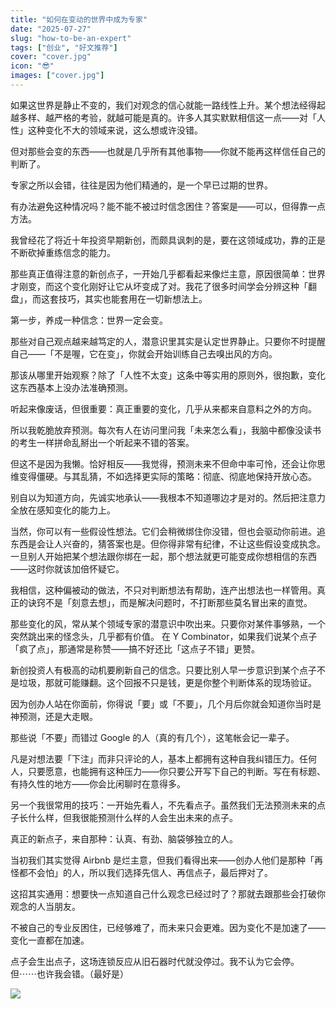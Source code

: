 ```yaml
---
title: "如何在变动的世界中成为专家"
date: "2025-07-27"
slug: "how-to-be-an-expert"
tags: ["创业", "好文推荐"]
cover: "cover.jpg"
icon: "😎"
images: ["cover.jpg"]
---
```

如果这世界是静止不变的，我们对观念的信心就能一路线性上升。某个想法经得起越多样、越严格的考验，就越可能是真的。许多人其实默默相信这一点——对「人性」这种变化不大的领域来说，这么想或许没错。



但对那些会变的东西——也就是几乎所有其他事物——你就不能再这样信任自己的判断了。



专家之所以会错，往往是因为他们精通的，是一个早已过期的世界。



有办法避免这种情况吗？能不能不被过时信念困住？答案是——可以，但得靠一点方法。



我曾经花了将近十年投资早期新创，而颇具讽刺的是，要在这领域成功，靠的正是不断砍掉重练信念的能力。



那些真正值得注意的新创点子，一开始几乎都看起来像烂主意，原因很简单：世界才刚变，而这个变化刚好让它从坏变成了对。我花了很多时间学会分辨这种「翻盘」，而这套技巧，其实也能套用在一切新想法上。



第一步，养成一种信念：世界一定会变。



那些对自己观点越来越笃定的人，潜意识里其实是认定世界静止。只要你不时提醒自己——「不是喔，它在变」，你就会开始训练自己去嗅出风的方向。



那该从哪里开始观察？除了「人性不太变」这条中等实用的原则外，很抱歉，变化这东西基本上没办法准确预测。



听起来像废话，但很重要：真正重要的变化，几乎从来都来自意料之外的方向。



所以我乾脆放弃预测。每次有人在访问里问我「未来怎么看」，我脑中都像没读书的考生一样拼命乱掰出一个听起来不错的答案。



但这不是因为我懒。恰好相反——我觉得，预测未来不但命中率可怜，还会让你思维变得僵硬。与其乱猜，不如选择更实际的策略：彻底、彻底地保持开放心态。



别自以为知道方向，先诚实地承认——我根本不知道哪边才是对的。然后把注意力全放在感知变化的能力上。



当然，你可以有一些假设性想法。它们会稍微绑住你没错，但也会驱动你前进。追东西是会让人兴奋的，猜答案也是。但你得非常有纪律，不让这些假设变成执念。
一旦别人开始把某个想法跟你绑在一起，那个想法就更可能变成你想相信的东西——这时你就该加倍怀疑它。



我相信，这种偏被动的做法，不只对判断想法有帮助，连产出想法也一样管用。真正的诀窍不是「刻意去想」，而是解决问题时，不打断那些莫名冒出来的直觉。



那些变化的风，常从某个领域专家的潜意识中吹出来。只要你对某件事够熟，一个突然跳出来的怪念头，几乎都有价值。
在 Y Combinator，如果我们说某个点子「疯了点」，那通常是称赞——搞不好还比「这点子不错」更赞。



新创投资人有极高的动机要刷新自己的信念。只要比别人早一步意识到某个点子不是垃圾，那就可能赚翻。这个回报不只是钱，更是你整个判断体系的现场验证。



因为创办人站在你面前，你得说「要」或「不要」，几个月后你就会知道你当时是神预测，还是大走眼。



那些说「不要」而错过 Google 的人（真的有几个），这笔帐会记一辈子。



凡是对想法要「下注」而非只评论的人，基本上都拥有这种自我纠错压力。任何人，只要愿意，也能拥有这种压力——你只要公开写下自己的判断。写在有标题、有持久性的地方——你会比闲聊时在意得多。



另一个我很常用的技巧：一开始先看人，不先看点子。虽然我们无法预测未来的点子长什么样，但我很能预测什么样的人会生出未来的点子。



真正的新点子，来自那种：认真、有劲、脑袋够独立的人。



当初我们其实觉得 Airbnb 是烂主意，但我们看得出来——创办人他们是那种「再怪都不会怕」的人，所以我们选择先信人、再信点子，最后押对了。



这招其实通用：想要快一点知道自己什么观念已经过时了？那就去跟那些会打破你观念的人当朋友。



不被自己的专业反困住，已经够难了，而未来只会更难。因为变化不是加速了——变化一直都在加速。



点子会生出点子，这场连锁反应从旧石器时代就没停过。我不认为它会停。
但⋯⋯也许我会错。（最好是）




![](https://prod-files-secure.s3.us-west-2.amazonaws.com/112d0858-5090-4d34-a606-b75eb8d65fd2/46476355-9cf3-4e99-9b7a-3531bc426380/1000202064.png?X-Amz-Algorithm=AWS4-HMAC-SHA256&X-Amz-Content-Sha256=UNSIGNED-PAYLOAD&X-Amz-Credential=ASIAZI2LB466V4GE7BSQ%2F20251012%2Fus-west-2%2Fs3%2Faws4_request&X-Amz-Date=20251012T010233Z&X-Amz-Expires=3600&X-Amz-Security-Token=IQoJb3JpZ2luX2VjEHYaCXVzLXdlc3QtMiJHMEUCIB%2Ffz%2BAhJ5sMhaZx04ixiV%2FMT3NZAF%2Bn%2FkqVNMpCIszyAiEAuMPQW09jmiIf5WIlYAHltKr5Rw8chc2%2B0ziZsGK5YFQq%2FwMIHxAAGgw2Mzc0MjMxODM4MDUiDPqVJo%2Bkl%2Bgk04%2FNTSrcAw57aarJQYODngtwPktyHepBl9Kp8Mvx0w1WoKsu9mnP28jNcQV41WzSLTQpBOKveo5sBNpQMcPjxeewuU0hoEqEgeMQiHed5zCHSwyUtQ7K5Lo6JjB3x%2BuLKWSuuHhrYGN%2BHZmgsjNHALqUjbfyQjGD1BplC6nthFpTRf0SNkqCkmWP%2Fn8zznI7sQW9gSx3TOKeRn3DsyBVJNo40EaMDjJiSw%2FjS0TnybmtyjEdny8DEwY22yU9OU2w5O%2FgXpORZir1L444lxk6fDyBrMxLOzzdW0And%2BaFCi1F4P6tr5GIzgm2YWFrYgwEH9jzMniLUq6giPiI%2B5DFU8sveNjQEPgLHAb2cbgIE0NfTNtvaLjYsWBovMtf0y0RI%2F67yRCaBTQGMlVc5wj%2FbiZFfPH7Yk3lOlQEEwZHNjq4gPLxoDsP9YBcleq8p6xYyWoGEuKa%2F0GIjGzHuGDqmMPmOw0i1xC62iz1kggZaMG9XdXnMpOU%2Fa1DS%2FyX3fOcn7K1pHIUwTHYSczx0r3g0Qk013z5KbPlViGrV1nbk635MbAq9s3%2FI7M4knn6IocLYVbJAFaIBqeVJY1C879K0nt2ZCLzHwEZl9Jj6aO2nyWkI1UNjZWb%2FcOUn1h3S%2FWkMA0lMKinq8cGOqUBBR2y955I6abjxDwkn%2F%2FhBzI9D%2FlWm%2BGb9yMSwGCIdVOver83pwkJ2Huu0nrlkLxP3OIZhkMx3WjfDOdrvsOcKVlcXRlq%2FG9pGhL6QrVx5GKp6hZw%2FukpqMfDMd%2BBS0q7c%2FXRmOV5LKIFPc6E%2FMknLCmrh8sCrlPV1cDDh3WTlHtQZDfN4VhCMaFt44UiTNkFNshjvmdatCyOEP7atLvgodzw9Mct&X-Amz-Signature=d79e313e80165914f56c332843d48b620d87b689709c85c7a0cdd47981108fdd&X-Amz-SignedHeaders=host&x-amz-checksum-mode=ENABLED&x-id=GetObject)

